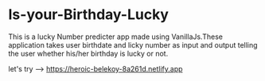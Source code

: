 # Is-your-Birthday-Lucky
This is a lucky Number predicter app made using VanillaJs.These application takes user birthdate and licky number as input and output telling the user whether his/her birthday is lucky or not.


let's try -->  https://heroic-belekoy-8a261d.netlify.app
